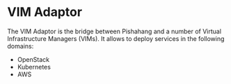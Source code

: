 # VIM Adaptor

The VIM Adaptor is the bridge between Pishahang and a number of Virtual Infrastructure Managers (VIMs).
It allows to deploy services in the following domains:

* OpenStack
* Kubernetes
* AWS

